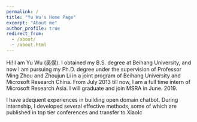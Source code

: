 ```yaml
---
permalink: /
title: "Yu Wu's Home Page"
excerpt: "About me"
author_profile: true
redirect_from: 
  - /about/
  - /about.html
---
```


Hi! I am Yu Wu (吴俣). I obtained my B.S. degree at Beihang University, and now I am pursuing my Ph.D. degree under the supervision of Professor Ming Zhou and Zhoujun Li in a joint program of Beihang University and Microsoft Research China.  From July 2013 till now, I am a full time intern of Microsoft Research Asia. I will graduate and join MSRA in June. 2019.

I have adequent experiences in building open domain chatbot. During internship, I developed several effective methods, some of which are published in top tier conferences and transfer to XiaoIc
